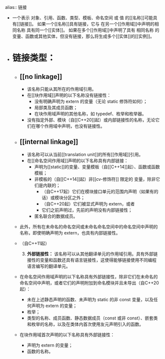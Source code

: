 alias:: 链接

- 一个表示 对象、引用、函数、类型、模板、命名空间 或 值 的[[名称]]可能具有[[链接]]。
  如果一个[[名称]]具有链接，它与 在另一个[[作用域]]中声明的相同名称 具有同一个[[实体]]。
  如果在多个[[作用域]]中声明了具有 相同名称 的变量、函数或其他实体，但没有链接，那么将生成多个[[实体]]的[[实例]]。
- # 链接类型：
	- ## [[no linkage]]
		- 该名称只能从其所在的作用域引用。
		- 在[[块作用域]]声明的以下名称没有链接性：
			- 没有明确声明为 extern 的变量（无论 static 修饰符如何）；
			- 局部类及其成员函数；
			- 在块作用域声明的其他名称，如 typedef、枚举和枚举器。
		- 没有指定外部、模块（自[[C++20]]起）或内部链接性的名称，无论它们在哪个作用域中声明，也没有链接性。
	- ## [[internal linkage]]
		- 该名称可以从当前[[translation unit]]的所有[[作用域]]引用。
		- 在[[命名空间作用域]]声明的以下名称具有内部链接：
			- 声明为[[static]]的变量、变量模板（自[[C++14]]起）、函数或函数模板；
			- 非模板的（自[[C++14]]起）非[[cv-修饰符]] 限定的 变量，除非它们是内联的；
				- （自C++17起）它们在模块接口单元的范围内声明（如果有的话）或模块分区之外；
				- （自C++20起）它们被显式声明为 extern，或者
				- 它们之前声明过，先前的声明没有内部链接性；
			- 匿名联合的数据成员。
	- 此外，所有在未命名的命名空间或未命名命名空间中的命名空间中声明的名称，即使明确声明为 extern，也具有内部链接性。
	- （自C++11起）
	  
	  3. **外部链接性：** 该名称可以从其他翻译单元的作用域引用。具有外部链接性的变量和函数还具有语言链接性，这使得能够链接使用不同编程语言编写的翻译单元。
	- 在命名空间作用域声明的以下名称具有外部链接性，除非它们在未命名的命名空间中声明，或者它们的声明附加到命名模块并且未导出（自C++20起）：
		- 未在上述静态声明的函数、未声明为 static 的非 const 变量，以及任何声明为 extern 的变量；
		- 枚举；
		- 类型的名称、成员函数、静态数据成员（const 或非 const）、嵌套类和枚举的名称，以及在类体内首次使用友元声明引入的函数。
	- 在块作用域首次声明的以下名称具有外部链接性：
		- 声明为 extern 的变量；
		- 函数的名称。